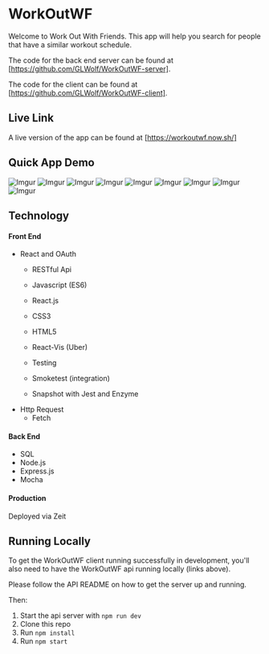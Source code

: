 # WorkOutWF
Welcome to Work Out With Friends. This app will help you search for people that have a similar workout schedule. 


The code for the back end server can be found at 
[https://github.com/GLWolf/WorkOutWF-server].

The code for the client can be found at 
[https://github.com/GLWolf/WorkOutWF-client].


## Live Link
A live version of the app can be found at [https://workoutwf.now.sh/]
 
## Quick App Demo

![Imgur](https://i.imgur.com/1WjQhpN.png)
![Imgur](https://i.imgur.com/wEpWPjt.png)
![Imgur](https://i.imgur.com/tkWVr1g.png)
![Imgur](https://i.imgur.com/Q0rkvVW.png)
![Imgur](https://i.imgur.com/FWbeWN2.png)
![Imgur](https://i.imgur.com/3ZeyFbF.png)
![Imgur](https://i.imgur.com/CKuaCUo.png)
![Imgur](https://i.imgur.com/0cBdnpD.png)
![Imgur](https://i.imgur.com/0tg7oEE.png)


## Technology

#### Front End

* React and OAuth
  * RESTful Api
  * Javascript (ES6)
  * React.js 
  * CSS3
  * HTML5
  * React-Vis (Uber)

  * Testing
  * Smoketest (integration)
  * Snapshot with Jest and Enzyme
* Http Request
  * Fetch


#### Back End

  * SQL
  * Node.js
  * Express.js
  * Mocha



#### Production

Deployed via Zeit

## Running Locally

To get the WorkOutWF client running successfully in development, you'll also need to have the WorkOutWF api running locally (links above).  

Please follow the API README on how to get the server up and running.

Then:

1) Start the api server with `npm run dev`
2) Clone this repo
3) Run `npm install`
4) Run `npm start`


